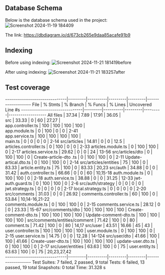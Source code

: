 ## Database Schema

Below is the database schema used in the project:
![Screenshot 2024-11-19 184409](https://github.com/user-attachments/assets/7ae3f70b-7e0e-4d81-9aab-c1b43abdc868)

The link: https://dbdiagram.io/d/673cb265e9daa85acafe91b9

## Indexing
Before using indexing:
![Screenshot 2024-11-21 181419before](https://github.com/user-attachments/assets/6c06df80-f4da-40ce-9463-67f0b93c9310)

After using indexing:
![Screenshot 2024-11-21 183257after](https://github.com/user-attachments/assets/677d5c41-1756-45ee-a43a-ffe2a8dcc90f)

## Test coverage 
-------------------------------|---------|----------|---------|---------|-------------------
File                           | % Stmts | % Branch | % Funcs | % Lines | Uncovered Line #s 
-------------------------------|---------|----------|---------|---------|-------------------
All files                      |   37.34 |     7.89 |   17.91 |   36.05 |                   
 src                           |   33.33 |        0 |      60 |   27.27 |                   
  app.controller.ts            |     100 |      100 |     100 |     100 |                   
  app.module.ts                |       0 |      100 |       0 |       0 | 2-41              
  app.service.ts               |     100 |      100 |     100 |     100 |                   
  main.ts                      |       0 |        0 |       0 |       0 | 2-14
 src/articles                  |   14.81 |        0 |       0 |    12.5 | 
  articles.controller.ts       |       0 |      100 |       0 |       0 | 2-33
  articles.module.ts           |       0 |      100 |     100 |       0 | 2-17
  articles.service.ts          |   29.62 |        0 |       0 |      24 | 13-56
 src/articles/dto              |       0 |      100 |     100 |       0 | 
  Create-article-dto .ts       |       0 |      100 |     100 |       0 | 2-11
  Update-artical.dto.ts        |       0 |      100 |     100 |       0 | 2-14
 src/articles/entities         |      75 |      100 |       0 |   83.33 | 
  article.entity.ts            |      75 |      100 |       0 |   83.33 | 20,23
 src/auth                      |   34.88 |        0 |       0 |   31.42 | 
  auth.controller.ts           |   66.66 |        0 |       0 |      60 | 10,15-18
  auth.module.ts               |       0 |      100 |     100 |       0 | 2-18
  auth.service.ts              |   38.88 |        0 |       0 |   31.25 | 12-33
  jwt-auth.guard.ts            |       0 |      100 |     100 |       0 | 2-6
 src/auth/strategy             |       0 |        0 |       0 |       0 |                   
  jwt.strategy.ts              |       0 |        0 |       0 |       0 | 2-17
  local.strategy.ts            |       0 |        0 |       0 |       0 | 2-20
 src/comments                  |   31.03 |        0 |       0 |   26.92 | 
  comments.controller.ts       |      60 |      100 |       0 |   53.84 | 10,14-16,21-22   
  comments.module.ts           |       0 |      100 |     100 |       0 | 2-15
  comments.service.ts          |   28.12 |        0 |       0 |   23.33 | 15-67
 src/comments/dto              |     100 |      100 |     100 |     100 | 
  Create-comment-dto.ts        |     100 |      100 |     100 |     100 | 
  Update-comment-dto.ts        |     100 |      100 |     100 |     100 | 
 src/comments/entities/comment |   71.42 |      100 |       0 |      80 | 
  comment.ts                   |   71.42 |      100 |       0 |      80 | 14,17
 src/user                      |   43.51 |    16.66 |      45 |      43 | 
  user.controller.ts           |     100 |      100 |     100 |     100 | 
  user.module.ts               |       0 |      100 |     100 |       0 | 2-15
  user.service.ts              |   14.75 |        0 |       0 |   12.28 | 14-124
 src/user/dto                  |   41.66 |      100 |     100 |   41.66 | 
  Create-user-dto.ts           |     100 |      100 |     100 |     100 | 
  update-user.dto.ts           |       0 |      100 |     100 |       0 | 2-17
 src/user/entities             |   63.63 |      100 |       0 |      75 | 
  user.entity.ts               |   63.63 |      100 |       0 |      75 | 20,23,27,42      
-------------------------------|---------|----------|---------|---------|-------------------
Test Suites: 7 failed, 2 passed, 9 total
Tests:       6 failed, 13 passed, 19 total
Snapshots:   0 total
Time:        31.328 s



